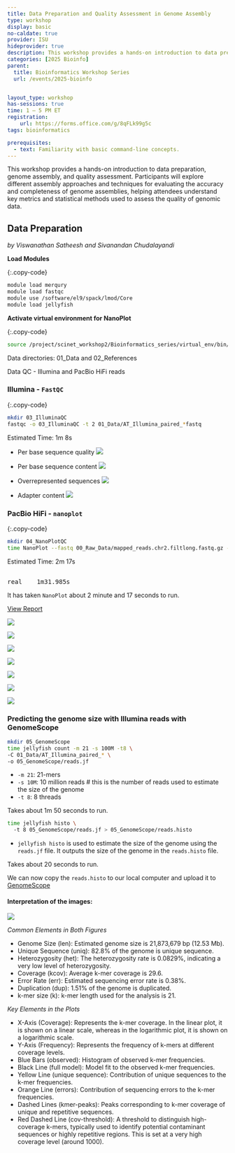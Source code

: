 ```yaml
---
title: Data Preparation and Quality Assessment in Genome Assembly
type: workshop
display: basic
no-caldate: true
provider: ISU
hideprovider: true
description: This workshop provides a hands-on introduction to data preparation, genome assembly, and quality assessment.
categories: [2025 Bioinfo]
parent: 
  title: Bioinformatics Workshop Series
  url: /events/2025-bioinfo


layout_type: workshop
has-sessions: true
time: 1 – 5 PM ET
registration:
    url: https://forms.office.com/g/8qFLk99g5c
tags: bioinformatics

prerequisites:
  - text: Familiarity with basic command-line concepts. 
---
```


This workshop provides a hands-on introduction to data preparation, genome assembly, and quality assessment. Participants will explore different assembly approaches and techniques for evaluating the accuracy and completeness of genome assemblies, helping attendees understand key metrics and statistical methods used to assess the quality of genomic data.  <!--excerpt-->


## Data Preparation
*by Viswanathan Satheesh and Sivanandan Chudalayandi* 


**Load Modules** 

{:.copy-code}
```bash 
module load merqury 
module load fastqc 
module use /software/el9/spack/lmod/Core 
module load jellyfish 
``` 

 

**Activate virtual environment for NanoPlot** 

{:.copy-code}
```bash 
source /project/scinet_workshop2/Bioinformatics_series/virtual_env/bin/activate 
``` 

Data directories: 01_Data and 02_References 

Data QC - Illumina and PacBio HiFi reads 

 

### Illumina - `FastQC` 

 
{:.copy-code}
```bash 
mkdir 03_IlluminaQC
fastqc -o 03_IlluminaQC -t 2 01_Data/AT_Illumina_paired_*fastq 
``` 

Estimated Time: 1m 8s 

 
* Per base sequence quality 
  ![](assets/img/events/bioinfo/fastqc/per_base_quality.png) 

* Per base sequence content 
  ![](assets/img/events/bioinfo/fastqc/per_base_sequence_content.png) 

* Overrepresented sequences 
  ![](assets/img/events/bioinfo/fastqc/duplication_levels.png) 

* Adapter content 
  ![](assets/img/events/bioinfo/fastqc/adapter_content.png) 

 

### PacBio HiFi - `nanoplot` 

{:.copy-code}
```bash 
mkdir 04_NanoPlotQC 
time NanoPlot --fastq 00_Raw_Data/mapped_reads.chr2.filtlong.fastq.gz -o 04_NanoPlotQC --threads 8 
``` 

Estimated Time: 2m 17s 

<pre> 
real    1m31.985s 
</pre> 

It has taken `NanoPlot` about 2  minute and 17 seconds to run. 

[View Report](assets/img/events/bioinfo/03_QC_Nanoplot/NanoStats.txt) 

![](assets/img/events/bioinfo/03_QC_Nanoplot/LengthvsQualityScatterPlot_dot.png) 

![](assets/img/events/bioinfo/03_QC_Nanoplot/LengthvsQualityScatterPlot_kde.png) 

![](assets/img/events/bioinfo/03_QC_Nanoplot/Non_weightedHistogramReadlength.png) 

![](assets/img/events/bioinfo/03_QC_Nanoplot/Non_weightedLogTransformed_HistogramReadlength.png) 

![](assets/img/events/bioinfo/03_QC_Nanoplot/WeightedHistogramReadlength.png) 

![](assets/img/events/bioinfo/03_QC_Nanoplot/WeightedLogTransformed_HistogramReadlength.png) 

![](assets/img/events/bioinfo/03_QC_Nanoplot/Yield_By_Length.png) 

 

### Predicting the genome size with Illumina reads with GenomeScope 

 
```bash 
mkdir 05_GenomeScope 
time jellyfish count -m 21 -s 100M -t8 \ 
-C 01_Data/AT_Illumina_paired_* \ 
-o 05_GenomeScope/reads.jf 
``` 

- `-m 21`: 21-mers 
- `-s 10M`: 10 million reads # this is the number of reads used to estimate the size of the genome 
- `-t 8`: 8 threads 

Takes about 1m 50 seconds to run. 

 

```bash 
time jellyfish histo \ 
  -t 8 05_GenomeScope/reads.jf > 05_GenomeScope/reads.histo 
``` 

- `jellyfish histo` is used to estimate the size of the genome using the `reads.jf` file. It outputs the size of the genome in the `reads.histo` file. 

Takes about 20 seconds to run. 

We can now copy the `reads.histo` to our local computer and upload it to [GenomeScope](http://genomescope.org/) 

#### Interpretation of the images: 

![](assets/img/events/bioinfo/genome_scope.png) 

_Common Elements in Both Figures_ 

- Genome Size (len): Estimated genome size is 21,873,679 bp (12.53 Mb). 
- Unique Sequence (uniq): 82.8% of the genome is unique sequence. 
- Heterozygosity (het): The heterozygosity rate is 0.0829%, indicating a very low level of heterozygosity. 
- Coverage (kcov): Average k-mer coverage is 29.6. 
- Error Rate (err): Estimated sequencing error rate is 0.38%. 
- Duplication (dup): 1.51% of the genome is duplicated. 
- k-mer size (k): k-mer length used for the analysis is 21. 

_Key Elements in the Plots_ 

- X-Axis (Coverage): Represents the k-mer coverage. In the linear plot, it is shown on a linear scale, whereas in the logarithmic plot, it is shown on a logarithmic scale. 
- Y-Axis (Frequency): Represents the frequency of k-mers at different coverage levels. 
- Blue Bars (observed): Histogram of observed k-mer frequencies. 
- Black Line (full model): Model fit to the observed k-mer frequencies. 
- Yellow Line (unique sequence): Contribution of unique sequences to the k-mer frequencies. 
- Orange Line (errors): Contribution of sequencing errors to the k-mer frequencies. 
- Dashed Lines (kmer-peaks): Peaks corresponding to k-mer coverage of unique and repetitive sequences. 
- Red Dashed Line (cov-threshold): A threshold to distinguish high-coverage k-mers, typically used to identify potential contaminant sequences or highly repetitive regions. This is set at a very high coverage level (around 1000). 
